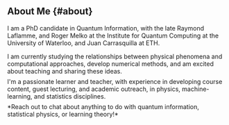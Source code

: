 ## About Me {#about}

I am a PhD candidate in Quantum Information, with the late Raymond Laflamme, and Roger Melko at the Institute for Quantum Computing at the University of Waterloo, and Juan Carrasquilla at ETH.
<p style="margin:0.5em;"></p>
I am currently studying the relationships between physical phenomena and computational approaches, develop numerical methods, and am excited about teaching and sharing these ideas.
<p style="margin:0.5em;"></p>
I'm a passionate learner and teacher, with experience in developing course content, guest lecturing, and academic outreach, in physics, machine-learning, and statistics disciplines.
<p style="margin:0.5em;"></p>
*Reach out to chat about anything to do with quantum information, statistical physics, or learning theory!*